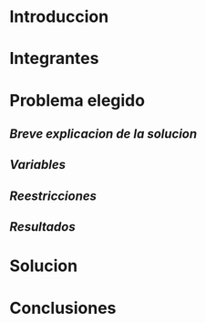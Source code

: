 # **Introduccion**

# **Integrantes**

# **Problema elegido**
## *Breve explicacion de la solucion*

## *Variables*

## *Reestricciones*

## *Resultados*

# **Solucion**

# **Conclusiones**